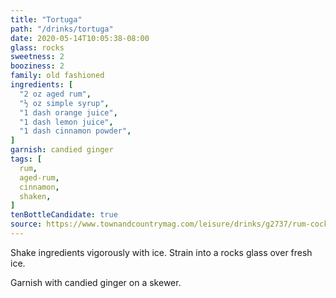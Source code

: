 ```yaml
---
title: "Tortuga"
path: "/drinks/tortuga"
date: 2020-05-14T10:05:38-08:00
glass: rocks
sweetness: 2
booziness: 2
family: old fashioned
ingredients: [
  "2 oz aged rum",
  "½ oz simple syrup",
  "1 dash orange juice",
  "1 dash lemon juice",
  "1 dash cinnamon powder",
]
garnish: candied ginger
tags: [
  rum,
  aged-rum,
  cinnamon,
  shaken,
]
tenBottleCandidate: true
source: https://www.townandcountrymag.com/leisure/drinks/g2737/rum-cocktails/
---
```

Shake ingredients vigorously with ice. Strain into a rocks glass over fresh ice.

Garnish with candied ginger on a skewer.
